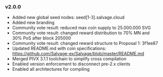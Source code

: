 ### v2.0.0

* Added new global seed nodes: seed[1-3].salvage.cloud
* Added new branding
* Community vote result: reduced max coin supply to 25.000.000 SVG
* Community vote result: changed reward distribution to 70% MN and 30% PoS
  after block 205000
* Community vote result: changed reward structure to Proposal 1: 3f1ee87
* Updated README.md with coin specifications: https://github.com/Salvage-ex/Salvage/blob/master/README.md
* Merged PIVX 3.1.1 toolchain to simplify cross compilation
* Enabled version enforcement to disconnect pre-2.x clients
* Enabled all architectures for compiling
